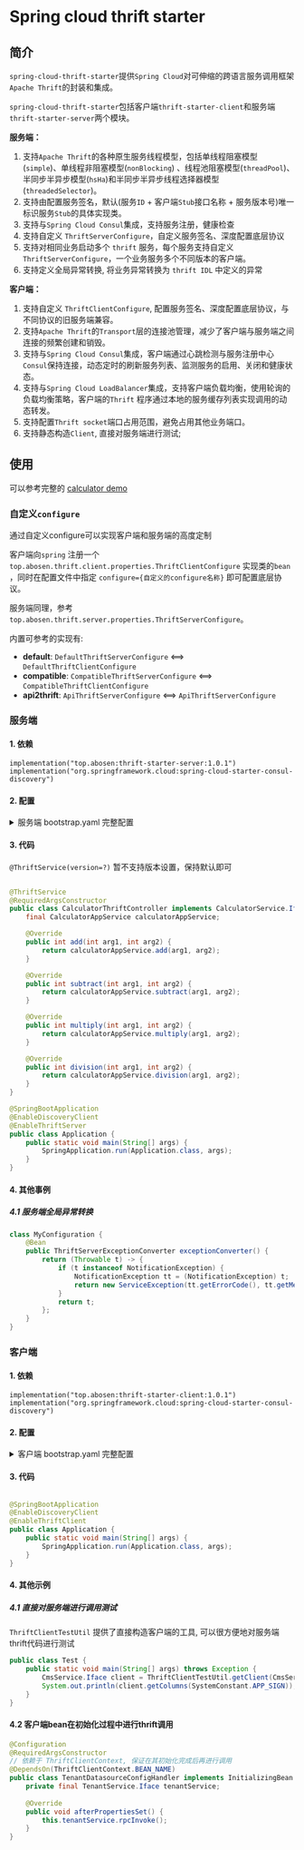 # Spring cloud thrift starter

## 简介

`spring-cloud-thrift-starter`提供`Spring Cloud`对可伸缩的跨语言服务调用框架`Apache Thrift`的封装和集成。

`spring-cloud-thrift-starter`包括客户端`thrift-starter-client`和服务端`thrift-starter-server`两个模块。

**服务端：**

1. 支持`Apache Thrift`的各种原生服务线程模型，包括单线程阻塞模型(`simple`)、单线程非阻塞模型(`nonBlocking`)
   、线程池阻塞模型(`threadPool`)、半同步半异步模型(`hsHa`)和半同步半异步线程选择器模型(`threadedSelector`)。
2. 支持由配置服务签名，默认(服务`ID` + 客户端`Stub`接口名称 + 服务版本号)唯一标识服务`Stub`的具体实现类。
3. 支持与`Spring Cloud Consul`集成，支持服务注册，健康检查
4. 支持自定义 `ThriftServerConfigure`，自定义服务签名、深度配置底层协议
5. 支持对相同业务启动多个 `thrift` 服务，每个服务支持自定义 `ThriftServerConfigure`，一个业务服务多个不同版本的客户端。
6. 支持定义全局异常转换, 将业务异常转换为 `thrift IDL` 中定义的异常

**客户端：**

1. 支持自定义 `ThriftClientConfigure`, 配置服务签名、深度配置底层协议，与不同协议的旧服务端兼容。
2. 支持`Apache Thrift`的`Transport`层的连接池管理，减少了客户端与服务端之间连接的频繁创建和销毁。
3. 支持与`Spring Cloud Consul`集成，客户端通过心跳检测与服务注册中心`Consul`保持连接，动态定时的刷新服务列表、监测服务的启用、关闭和健康状态。
4. 支持与`Spring Cloud LoadBalancer`集成，支持客户端负载均衡，使用轮询的负载均衡策略，客户端的`Thrift`
   程序通过本地的服务缓存列表实现调用的动态转发。
5. 支持配置`Thrift socket`端口占用范围，避免占用其他业务端口。
6. 支持静态构造`Client`, 直接对服务端进行测试;

## 使用

可以参考完整的 [calculator demo](thrift-starter-demo/calculator)

### 自定义`configure`

通过自定义configure可以实现客户端和服务端的高度定制

客户端向`spring` 注册一个 `top.abosen.thrift.client.properties.ThriftClientConfigure` 实现类的`bean`
，同时在配置文件中指定 `configure={自定义的configure名称}` 即可配置底层协议。

服务端同理，参考`top.abosen.thrift.server.properties.ThriftServerConfigure`。

内置可参考的实现有:

* **default**:  `DefaultThriftServerConfigure` <==> `DefaultThriftClientConfigure`
* **compatible**: `CompatibleThriftServerConfigure` <==>  `CompatibleThriftClientConfigure`
* **api2thrift**: `ApiThriftServerConfigure` <==>  `ApiThriftServerConfigure`

### 服务端

#### 1. 依赖

```
implementation("top.abosen:thrift-starter-server:1.0.1")
implementation("org.springframework.cloud:spring-cloud-starter-consul-discovery")
```

#### 2. 配置

<details>
<summary>服务端 bootstrap.yaml 完整配置</summary>

参考 `top.abosen.thrift.server.properties.ThriftServerProperties`

```yaml
spring:
  application:
    name: calculator-thrift-pure-server
  cloud:
    consul:
      host: "${CONSUL_HOST:localhost}"
      port: "${CONSUL_PORT:8500}"
      discovery:
        enabled: true
        register: false
        register-health-check: false
        query-passing: true
    thrift:
      server:
        services:
          # 服务注册名称，必填
          - service-name: calculator-thrift-server
            # 服务端模式，可选，默认 threaded_selector
            service-mode: threaded_selector
            # 服务端端口，必填
            service-port: 8081
            # 任务队列大小，可选，默认1000
            queue-size: 1000
            # 最大数据包大小, 可选, bytes,默认1M=1024*1024=1048576
            max-read-buffer-bytes: 1048576
            # 服务配置，可选，默认default。 通过实现 `ThriftServerConfigure`接口进行自定义配置，内置default/compatible
            configure: default
            discovery:
              #是否进行服务注册，可选，默认false
              register: true#
              # 是否进行健康检查，可选，默认true
              health-check: true
              # 注册时候使用的地址是ip/host，可选，默认true
              prefer-ip-address: true
              # 注册使用的实例id，必填
              instance-id: ${spring.cloud.thrift.server.services[0].service-name}:${spring.cloud.client.ip-address}:${spring.cloud.thrift.server.services[0].service-port}
              # 注册的tag，可选
              tags:
                - calculator
                - thrift
            # 服务模式相关配置，可选[simple,non-blocking,thread-pool,hs-ha,threaded-selector]，与service-mode对应
            threaded-selector:
              min-worker-threads: 5
              max-worker-threads: 20
              keep-alive-time: 200
            # 对相同业务启动多个thrift服务  
          - service-name: calculator-thrift-server-compatible
            service-mode: thread_pool
            # 不同的服务端口
            service-port: 8082
            queue-size: 1000
            # 服务配置为内置的兼容模式，参考 `CompatibleThriftServerConfigure` 
            configure: compatible
            discovery:
              register: true
              health-check: true
              prefer-ip-address: true
              instance-id: ${spring.cloud.thrift.server.services[1].service-name}:${spring.cloud.client.ip-address}:${spring.cloud.thrift.server.services[1].service-port}
              tags:
                - calculator
                - thrift
            thread-pool:
              min-worker-threads: 5
              max-worker-threads: 20
              keep-alive-time: 200
```

</details>

#### 3. 代码

`@ThriftService(version=?)` 暂不支持版本设置，保持默认即可

```java

@ThriftService
@RequiredArgsConstructor
public class CalculatorThriftController implements CalculatorService.Iface {
    final CalculatorAppService calculatorAppService;

    @Override
    public int add(int arg1, int arg2) {
        return calculatorAppService.add(arg1, arg2);
    }

    @Override
    public int subtract(int arg1, int arg2) {
        return calculatorAppService.subtract(arg1, arg2);
    }

    @Override
    public int multiply(int arg1, int arg2) {
        return calculatorAppService.multiply(arg1, arg2);
    }

    @Override
    public int division(int arg1, int arg2) {
        return calculatorAppService.division(arg1, arg2);
    }
}

@SpringBootApplication
@EnableDiscoveryClient
@EnableThriftServer
public class Application {
    public static void main(String[] args) {
        SpringApplication.run(Application.class, args);
    }
}
```

#### 4. 其他事例

##### 4.1 服务端全局异常转换

```java
class MyConfiguration {
    @Bean
    public ThriftServerExceptionConverter exceptionConverter() {
        return (Throwable t) -> {
            if (t instanceof NotificationException) {
                NotificationException tt = (NotificationException) t;
                return new ServiceException(tt.getErrorCode(), tt.getMessage());
            }
            return t;
        };
    }
}
```

### 客户端

#### 1. 依赖

```
implementation("top.abosen:thrift-starter-client:1.0.1")
implementation("org.springframework.cloud:spring-cloud-starter-consul-discovery")
```

#### 2. 配置

<details>

<summary> 客户端 bootstrap.yaml 完整配置 </summary>

参考 `top.abosen.thrift.client.properties.ThriftClientProperties`

```yaml
spring:
  application:
    name: calculator-rest-client
  cloud:
    consul:
      host: "${CONSUL_HOST:localhost}"
      port: "${CONSUL_PORT:8500}"
      discovery:
        enabled: true
        register: true
        prefer-ip-address: true
        instance-id: ${spring.application.name}:${spring.cloud.client.ip-address}:${server.port}
        tags:
          - calculator
          - http
        health-check-path: /actuator/health
        register-health-check: true
        health-check-interval: 10s
        query-passing: true
    thrift:
      client:
        # 客户端端口配置
        port-selector:
          enabled: true #默认false
          min-port: 1024
          max-port: 65535
        # 客户端调用池配置，可选
        pool:
          # 负载调用重试此时
          retry-times: 3
          # socket 超时配置
          socket-timeout: 30000
          connect-timeout: 10000
          # 池化配置
          pool-max-total-per-key: 60
          pool-max-idle-per-key: 40
          pool-min-idle-per-key: 3
          pool-max-wait: 180000
          test-on-create: true
          test-on-borrow: true
          test-on-return: true
          is-test-while-idle: true
        services:
          # 服务名称 
          - service-name: calculator-thrift-server
            # 客户端配置，可选，默认default。 通过实现 `ThriftClientConfigure`接口进行自定义配置，内置default/compatible
            configure: default
            # 服务端模式，默认 threaded_selector
            service-mode: threaded_selector
            # 扫描的iface包路径，多个使用,分割
            package-to-scan: top.abosen.thrift.demo.calculator
            # 多个服务配置
          - service-name: other-server
            package-to-scan: other.server
            # 访问兼容模式的服务端
            configure: compatible
```

</details>

#### 3. 代码

```java

@SpringBootApplication
@EnableDiscoveryClient
@EnableThriftClient
public class Application {
    public static void main(String[] args) {
        SpringApplication.run(Application.class, args);
    }
}
```

#### 4. 其他示例

##### 4.1 直接对服务端进行调用测试

`ThriftClientTestUtil` 提供了直接构造客户端的工具, 可以很方便地对服务端thrift代码进行测试

```java
public class Test {
    public static void main(String[] args) throws Exception {
        CmsService.Iface client = ThriftClientTestUtil.getClient(CmsService.class, "cms-api-thrift", "192.168.7.130", 8303);
        System.out.println(client.getColumns(SystemConstant.APP_SIGN));
    }
}
```

#### 4.2 客户端bean在初始化过程中进行thrift调用

```java
@Configuration
@RequiredArgsConstructor
// 依赖于 ThriftClientContext, 保证在其初始化完成后再进行调用
@DependsOn(ThriftClientContext.BEAN_NAME)
public class TenantDatasourceConfigHandler implements InitializingBean {
    private final TenantService.Iface tenantService;
    
    @Override
    public void afterPropertiesSet() {
        this.tenantService.rpcInvoke();
    }
}
```

